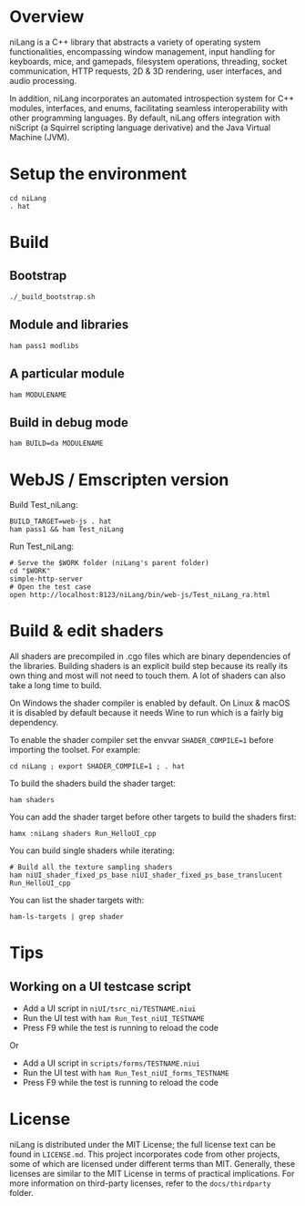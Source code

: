 # Overview

niLang is a C++ library that abstracts a variety of operating system
functionalities, encompassing window management, input handling for keyboards,
mice, and gamepads, filesystem operations, threading, socket communication,
HTTP requests, 2D & 3D rendering, user interfaces, and audio processing.

In addition, niLang incorporates an automated introspection system for C++
modules, interfaces, and enums, facilitating seamless interoperability with
other programming languages. By default, niLang offers integration with
niScript (a Squirrel scripting language derivative) and the Java Virtual
Machine (JVM).

# Setup the environment

```
cd niLang
. hat
```

# Build

## Bootstrap

```
./_build_bootstrap.sh
```

## Module and libraries

```
ham pass1 modlibs
```

## A particular module

```
ham MODULENAME
```

## Build in debug mode

```
ham BUILD=da MODULENAME
```

# WebJS / Emscripten version

Build Test\_niLang:
```
BUILD_TARGET=web-js . hat
ham pass1 && ham Test_niLang
```

Run Test\_niLang:
```
# Serve the $WORK folder (niLang's parent folder)
cd "$WORK"
simple-http-server
# Open the test case
open http://localhost:8123/niLang/bin/web-js/Test_niLang_ra.html
```

# Build & edit shaders

All shaders are precompiled in .cgo files which are binary dependencies of the libraries. Building shaders is an explicit build step because its really its own thing and most will not need to touch them. A lot of shaders can also take a long time to build.

On Windows the shader compiler is enabled by default. On Linux & macOS it is disabled by default because it needs Wine to run which is a fairly big dependency.

To enable the shader compiler set the envvar `SHADER_COMPILE=1` before importing the toolset. For example:
```
cd niLang ; export SHADER_COMPILE=1 ; . hat
```

To build the shaders build the shader target:
```
ham shaders
````

You can add the shader target before other targets to build the shaders first:
```
hamx :niLang shaders Run_HelloUI_cpp
```

You can build single shaders while iterating:
```
# Build all the texture sampling shaders
ham niUI_shader_fixed_ps_base niUI_shader_fixed_ps_base_translucent Run_HelloUI_cpp
```

You can list the shader targets with:
```
ham-ls-targets | grep shader
```

# Tips

## Working on a UI testcase script

- Add a UI script in `niUI/tsrc_ni/TESTNAME.niui`
- Run the UI test with `ham Run_Test_niUI_TESTNAME`
- Press F9 while the test is running to reload the code

Or

- Add a UI script in `scripts/forms/TESTNAME.niui`
- Run the UI test with `ham Run_Test_niUI_forms_TESTNAME`
- Press F9 while the test is running to reload the code

# License

niLang is distributed under the MIT License; the full license text can be
found in `LICENSE.md`. This project incorporates code from other projects, some
of which are licensed under different terms than MIT. Generally, these
licenses are similar to the MIT License in terms of practical
implications. For more information on third-party licenses, refer to the
`docs/thirdparty` folder.
